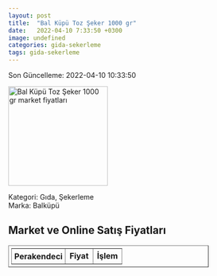 ```yaml
---
layout: post
title:  "Bal Küpü Toz Şeker 1000 gr"
date:   2022-04-10 7:33:50 +0300
image: undefined
categories: gida-sekerleme
tags: gida-sekerleme
---
```


Son Güncelleme: 2022-04-10 10:33:50

<img src="undefined" width="200" alt="Bal Küpü Toz Şeker 1000 gr market fiyatları" />

Kategori: Gıda, Şekerleme
<br />
Marka: Balküpü

<h2>Market ve Online Satış Fiyatları</h2>

<table border="1" style="padding: 5px;width:80%;">
  <tr>
    <td style="padding: 5px;"><strong>Perakendeci</strong></td>
    <td><strong>Fiyat</strong></td>
    <td><strong>İşlem</strong></td>
  </tr>
  
</table>
